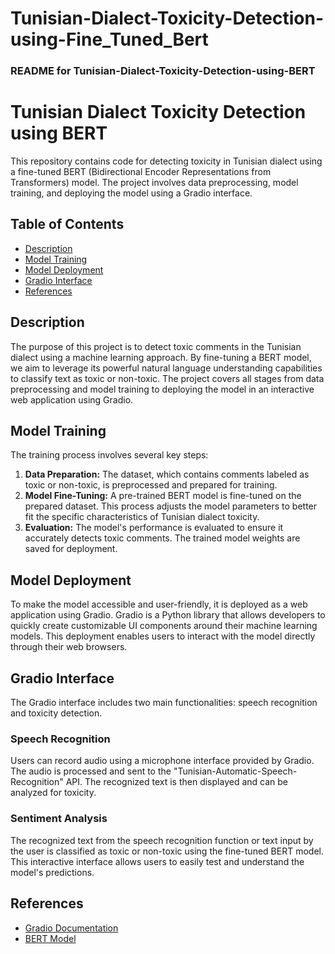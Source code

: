 # Tunisian-Dialect-Toxicity-Detection-using-Fine_Tuned_Bert
### README for Tunisian-Dialect-Toxicity-Detection-using-BERT

# Tunisian Dialect Toxicity Detection using BERT

This repository contains code for detecting toxicity in Tunisian dialect using a fine-tuned BERT (Bidirectional Encoder Representations from Transformers) model. The project involves data preprocessing, model training, and deploying the model using a Gradio interface.

## Table of Contents

- [Description](#description)
- [Model Training](#model-training)
- [Model Deployment](#model-deployment)
- [Gradio Interface](#gradio-interface)
- [References](#references)

## Description

The purpose of this project is to detect toxic comments in the Tunisian dialect using a machine learning approach. By fine-tuning a BERT model, we aim to leverage its powerful natural language understanding capabilities to classify text as toxic or non-toxic. The project covers all stages from data preprocessing and model training to deploying the model in an interactive web application using Gradio.

## Model Training

The training process involves several key steps:
1. **Data Preparation:** The dataset, which contains comments labeled as toxic or non-toxic, is preprocessed and prepared for training.
2. **Model Fine-Tuning:** A pre-trained BERT model is fine-tuned on the prepared dataset. This process adjusts the model parameters to better fit the specific characteristics of Tunisian dialect toxicity.
3. **Evaluation:** The model's performance is evaluated to ensure it accurately detects toxic comments. The trained model weights are saved for deployment.

## Model Deployment

To make the model accessible and user-friendly, it is deployed as a web application using Gradio. Gradio is a Python library that allows developers to quickly create customizable UI components around their machine learning models. This deployment enables users to interact with the model directly through their web browsers.

## Gradio Interface

The Gradio interface includes two main functionalities: speech recognition and toxicity detection.

### Speech Recognition

Users can record audio using a microphone interface provided by Gradio. The audio is processed and sent to the "Tunisian-Automatic-Speech-Recognition" API. The recognized text is then displayed and can be analyzed for toxicity.

### Sentiment Analysis

The recognized text from the speech recognition function or text input by the user is classified as toxic or non-toxic using the fine-tuned BERT model. This interactive interface allows users to easily test and understand the model's predictions.

## References

- [Gradio Documentation](https://www.gradio.app/docs/)
- [BERT Model](https://www.techtarget.com/searchenterpriseai/definition/BERT-language-model)
